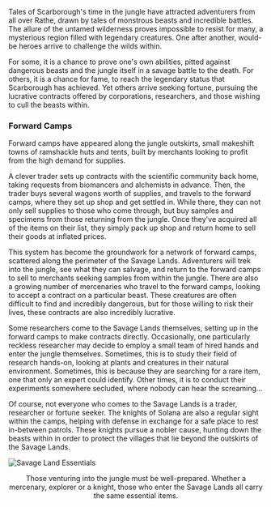 Tales of Scarborough's time in the jungle have attracted adventurers from all over Rathe, drawn by tales of monstrous beasts and incredible battles. The allure of the untamed wilderness proves impossible to resist for many, a mysterious region filled with legendary creatures. One after another, would-be heroes arrive to challenge the wilds within.

For some, it is a chance to prove one's own abilities, pitted against dangerous beasts and the jungle itself in a savage battle to the death. For others, it is a chance for fame, to reach the legendary status that Scarborough has achieved. Yet others arrive seeking fortune, pursuing the lucrative contracts offered by corporations, researchers, and those wishing to cull the beasts within.

### Forward Camps
Forward camps have appeared along the jungle outskirts, small makeshift towns of ramshackle huts and tents, built by merchants looking to profit from the high demand for supplies.

A clever trader sets up contracts with the scientific community back home, taking requests from biomancers and alchemists in advance. Then, the trader buys several wagons worth of supplies, and travels to the forward camps, where they set up shop and get settled in. While there, they can not only sell supplies to those who come through, but buy samples and specimens from those returning from the jungle. Once they've acquired all of the items on their list, they simply pack up shop and return home to sell their goods at inflated prices.

This system has become the groundwork for a network of forward camps, scattered along the perimeter of the Savage Lands. Adventurers will trek into the jungle, see what they can salvage, and return to the forward camps to sell to merchants seeking samples from within the jungle. There are also a growing number of mercenaries who travel to the forward camps, looking to accept a contract on a particular beast. These creatures are often difficult to find and incredibly dangerous, but for those willing to risk their lives, these contracts are also incredibly lucrative.

Some researchers come to the Savage Lands themselves, setting up in the forward camps to make contracts directly. Occasionally, one particularly reckless researcher may decide to employ a small team of hired hands and enter the jungle themselves. Sometimes, this is to study their field of research hands-on, looking at plants and creatures in their natural environment. Sometimes, this is because they are searching for a rare item, one that only an expert could identify. Other times, it is to conduct their experiments somewhere secluded, where nobody can hear the screaming...

Of course, not everyone who comes to the Savage Lands is a trader, researcher or fortune seeker. The knights of Solana are also a regular sight within the camps, helping with defense in exchange for a safe place to rest in-between patrols. These knights pursue a nobler cause, hunting down the beasts within in order to protect the villages that lie beyond the outskirts of the Savage Lands.

![Savage Land Essentials](https://media.githubusercontent.com/media/nathaneastwood/fablore/main/src/world-of-rathe/savage-lands/media/forward-camps.webp)
<p align = "center">
Those venturing into the jungle must be well-prepared. Whether a mercenary, explorer or a knight, those who enter the Savage Lands all carry the same essential items.
</p>

